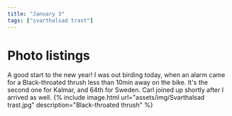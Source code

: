 ```yaml
---
title: "January 3"
tags: ["svarthalsad trast"]
---
```

# Photo listings
A good start to the new year! I was out birding today, when an alarm came for a
Black-throated thrush less than 10min away on the bike. It's the second one for
Kalmar, and 64th for Sweden. Carl joined up shortly after I arrived as well.
{% include image.html url="assets/img/Svarthalsad trast.jpg" description="Black-throated thrush" %}
